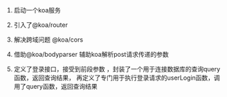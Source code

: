 1. 启动一个koa服务
2. 引入了@koa/router
3. 解决跨域问题 @koa/cors
4. 借助@koa/bodyparser 辅助koa解析post请求传递的参数

5. 定义了登录接口，接受到前段参数 ，封装了一个用于连接数据库的查询query函数，返回查询结果，
    再定义了专门用于执行登录请求的userLogin函数，调用了query函数，返回查询结果
